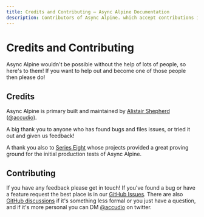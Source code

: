 ```yaml
---
title: Credits and Contributing — Async Alpine Documentation
description: Contributors of Async Alpine. which accept contributions in the form of bug reports, feature requests and pull request
---
```


# Credits and Contributing

Async Alpine wouldn't be possible without the help of lots of people, so here's to them! If you want to help out and become one of those people then please do!

## Credits

Async Alpine is primary built and maintained by [Alistair Shepherd](https://alistairshepherd.uk) ([@accudio](https://twitter.com/accudio)).

A big thank you to anyone who has found bugs and files issues, or tried it out and given us feedback!

A thank you also to [Series Eight](https://serieseight.com) whose projects provided a great proving ground for the initial production tests of Async Alpine.

## Contributing

If you have any feedback please get in touch! If you've found a bug or have a feature request the best place is in our [GitHub Issues](https://github.com/accudio/async-alpine/issues). There are also [GitHub discussions](https://github.com/Accudio/async-alpine/discussions) if it's something less formal or you just have a question, and if it's more personal you can DM [@accudio](https://twitter.com/accudio) on twitter.

